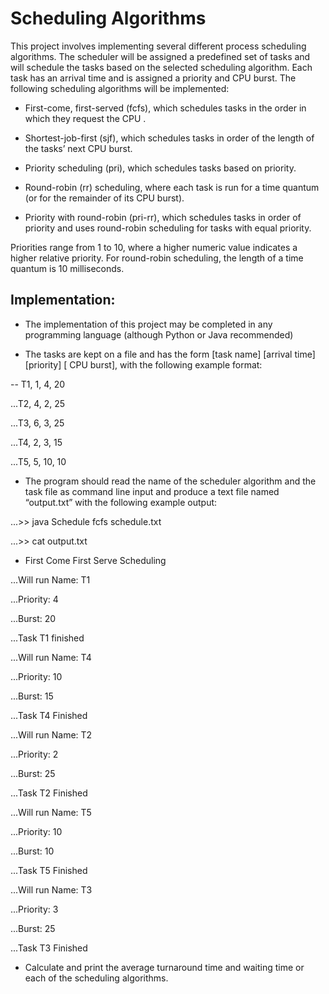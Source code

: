 # Scheduling Algorithms

This project involves implementing several different process scheduling algorithms. The scheduler will be assigned a predefined set of tasks and will schedule the tasks based on the selected scheduling algorithm. Each task has an arrival time and is assigned a priority and CPU burst. The following scheduling algorithms will be implemented:

- First-come, first-served (fcfs), which schedules tasks in the order in which they request the CPU .

- Shortest-job-first (sjf), which schedules tasks in order of the length of the tasks’ next CPU burst.

- Priority scheduling (pri), which schedules tasks based on priority.

- Round-robin (rr) scheduling, where each task is run for a time quantum (or for the remainder of its CPU burst).

- Priority with round-robin (pri-rr), which schedules tasks in order of priority and uses round-robin scheduling for tasks with equal priority.

Priorities range from 1 to 10, where a higher numeric value indicates a higher relative priority. For round-robin scheduling, the length of a time quantum is 10 milliseconds.

## Implementation:

- The implementation of this project may be completed in any programming language (although Python or Java recommended)

- The tasks are kept on a file and has the form [task name] [arrival time] [priority] [ CPU burst], with the following example format:

-- T1, 1, 4, 20

...T2, 4, 2, 25

...T3, 6, 3, 25

...T4, 2, 3, 15

...T5, 5, 10, 10

- The program should read the name of the scheduler algorithm and the task file as command line input and produce a text file named “output.txt” with the following example output:

...>> java Schedule fcfs schedule.txt

...>> cat output.txt

- First Come First Serve Scheduling

...Will run Name: T1

...Priority: 4

...Burst: 20


...Task T1 finished


...Will run Name: T4

...Priority: 10

...Burst: 15


...Task T4 Finished


...Will run Name: T2

...Priority: 2

...Burst: 25


...Task T2 Finished 



...Will run Name: T5

...Priority: 10

...Burst: 10


...Task T5 Finished


...Will run Name: T3

...Priority: 3

...Burst: 25


...Task T3 Finished


- Calculate and print the average turnaround time and waiting time or each of the scheduling algorithms.
